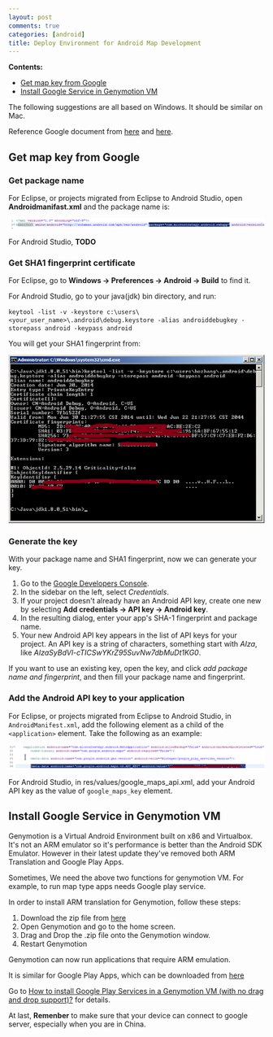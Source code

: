 ```yaml
---
layout: post
comments: true
categories: [android]
title: Deploy Environment for Android Map Development
---
```


**Contents:**

* [Get map key from Google](#get_map_key_from_google)
* [Install Google Service in Genymotion VM](#install_google_service_in_genymotion_vm)


The following suggestions are all based on Windows. It should be similar on Mac.

<!-- more -->

Reference Google document from [here](https://developers.google.com/maps/documentation/android/signup) and [here](https://developers.google.com/maps/documentation/android/start).

## <a name="get_map_key_from_google"></a>Get map key from Google

### Get package name

For Eclipse, or projects migrated from Eclipse to Android Studio, open **Androidmanifast.xml** and the package name is:

![003_package_name_in_Eclipse](/images/003_package_name_in_Eclipse.png)

For Android Studio, **TODO**

### Get SHA1 fingerprint certificate

For Eclipse, go to **Windows -> Preferences -> Android -> Build** to find it.

For Android Studio, go to your java(jdk) bin directory, and run:

    keytool -list -v -keystore c:\users\<your_user_name>\.android\debug.keystore -alias androiddebugkey -storepass android -keypass android

You will get your SHA1 fingerprint from:

![004_SHA1_in_Android_Studio](/images/004_SHA1_in_Android_Studio.png)

### Generate the key

With your package name and SHA1 fingerprint, now we can generate your key.

1. Go to the [Google Developers Console](https://console.developers.google.com/).
2. In the sidebar on the left, select *Credentials*.
3. If your project doesn't already have an Android API key, create one new by selecting **Add credentials -> API key -> Android key**.
4. In the resulting dialog, enter your app's SHA-1 fingerprint and package name.
5. Your new Android API key appears in the list of API keys for your project. An API key is a string of characters, something start with *AIza*, like *AIzaSyBdVl-cTICSwYKrZ95SuvNw7dbMuDt1KG0*.

If you want to use an existing key, open the key, and click *add package name and fingerprint*, and then fill your package name and fingerprint.

### Add the Android API key to your application

For Eclipse, or projects migrated from Eclipse to Android Studio, in `AndroidManifest.xml`, add the following element as a child of the `<application>` element. Take the following as an example:

![002_add_key_in_Eclipse](/images/002_add_key_in_Eclipse.png)

For Android Studio, in res/values/google_maps_api.xml, add your Android API key as the value of `google_maps_key` element.

## <a name="install_google_service_in_genymotion_vm"></a>Install Google Service in Genymotion VM

Genymotion is a Virtual Android Environment built on x86 and Virtualbox. It's not an ARM emulator so it's performance is better than the Android SDK Emulator. However in their latest update they've removed both ARM Translation and Google Play Apps. 

Sometimes, We need the above two functions for genymotion VM. For example, to run map type apps needs Google play service.

In order to install ARM translation for Genymotion, follow these steps:

1. Download the zip file from [here](http://filetrip.net/dl?4SUOrdcMRv)
2. Open Genymotion and go to the home screen.
3. Drag and Drop the .zip file onto the Genymotion window.
4. Restart Genymotion

Genymotion can now run applications that require ARM emulation.

It is similar for Google Play Apps, which can be downloaded from [here](https://www.androidfilehost.com/?fid=95784891001614559)

Go to [How to install Google Play Services in a Genymotion VM (with no drag and drop support)?](http://stackoverflow.com/questions/20121883/how-to-install-google-play-services-in-a-genymotion-vm-with-no-drag-and-drop-su) for details.

At last, **Remenber** to make sure that your device can connect to google server, especially when you are in China.